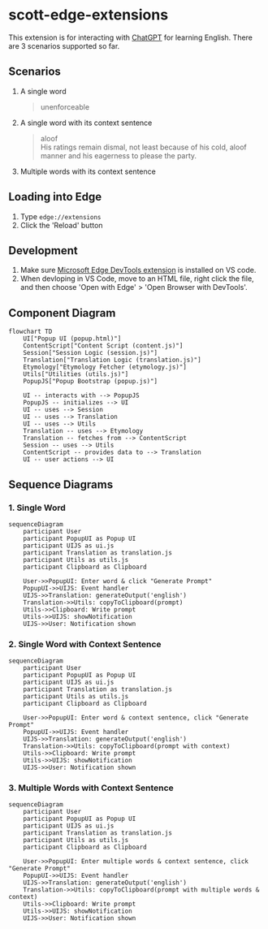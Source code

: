 # scott-edge-extensions
This extension is for interacting with [ChatGPT](https://openai.com/blog/chatgpt) for learning English. There are 3 scenarios supported so far.

## Scenarios
1. A single word
   > unenforceable
2. A single word with its context sentence
   > aloof  
   His ratings remain dismal, not least because of his cold, aloof manner and his eagerness to please the party.
3. Multiple words with its context sentence

## Loading into Edge
1. Type `edge://extensions`
2. Click the 'Reload' button

## Development
1. Make sure [Microsoft Edge DevTools extension](https://learn.microsoft.com/en-us/microsoft-edge/visual-studio-code/microsoft-edge-devtools-extension) is installed on VS code.
2. When devloping in VS Code, move to an HTML file, right click the file, and then choose 'Open with Edge' > 'Open Browser with DevTools'.

## Component Diagram

```mermaid
flowchart TD
    UI["Popup UI (popup.html)"]
    ContentScript["Content Script (content.js)"]
    Session["Session Logic (session.js)"]
    Translation["Translation Logic (translation.js)"]
    Etymology["Etymology Fetcher (etymology.js)"]
    Utils["Utilities (utils.js)"]
    PopupJS["Popup Bootstrap (popup.js)"]

    UI -- interacts with --> PopupJS
    PopupJS -- initializes --> UI
    UI -- uses --> Session
    UI -- uses --> Translation
    UI -- uses --> Utils
    Translation -- uses --> Etymology
    Translation -- fetches from --> ContentScript
    Session -- uses --> Utils
    ContentScript -- provides data to --> Translation
    UI -- user actions --> UI
```

## Sequence Diagrams

### 1. Single Word
```mermaid
sequenceDiagram
    participant User
    participant PopupUI as Popup UI
    participant UIJS as ui.js
    participant Translation as translation.js
    participant Utils as utils.js
    participant Clipboard as Clipboard

    User->>PopupUI: Enter word & click "Generate Prompt"
    PopupUI->>UIJS: Event handler
    UIJS->>Translation: generateOutput('english')
    Translation->>Utils: copyToClipboard(prompt)
    Utils->>Clipboard: Write prompt
    Utils->>UIJS: showNotification
    UIJS->>User: Notification shown
```

### 2. Single Word with Context Sentence
```mermaid
sequenceDiagram
    participant User
    participant PopupUI as Popup UI
    participant UIJS as ui.js
    participant Translation as translation.js
    participant Utils as utils.js
    participant Clipboard as Clipboard

    User->>PopupUI: Enter word & context sentence, click "Generate Prompt"
    PopupUI->>UIJS: Event handler
    UIJS->>Translation: generateOutput('english')
    Translation->>Utils: copyToClipboard(prompt with context)
    Utils->>Clipboard: Write prompt
    Utils->>UIJS: showNotification
    UIJS->>User: Notification shown
```

### 3. Multiple Words with Context Sentence
```mermaid
sequenceDiagram
    participant User
    participant PopupUI as Popup UI
    participant UIJS as ui.js
    participant Translation as translation.js
    participant Utils as utils.js
    participant Clipboard as Clipboard

    User->>PopupUI: Enter multiple words & context sentence, click "Generate Prompt"
    PopupUI->>UIJS: Event handler
    UIJS->>Translation: generateOutput('english')
    Translation->>Utils: copyToClipboard(prompt with multiple words & context)
    Utils->>Clipboard: Write prompt
    Utils->>UIJS: showNotification
    UIJS->>User: Notification shown
```